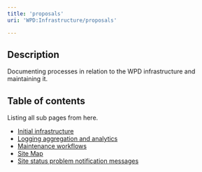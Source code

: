 ```yaml
---
title: 'proposals'
uri: 'WPD:Infrastructure/proposals'

---
```

## Description

Documenting processes in relation to the WPD infrastructure and maintaining it.

## Table of contents

Listing all sub pages from here.

-   [Initial infrastructure](/WPD:Infrastructure/proposals/Initial_infrastructure)
-   [Logging aggregation and analytics](/WPD:Infrastructure/proposals/Logging_aggregation_and_analytics)
-   [Maintenance workflows](/WPD:Infrastructure/proposals/Maintenance_workflows)
-   [Site Map](/WPD:Infrastructure/proposals/Site_Map)
-   [Site status problem notification messages](/WPD:Infrastructure/proposals/Site_status_problem_notification_messages)

